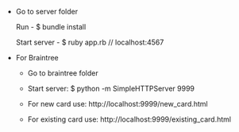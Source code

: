 
- Go to server folder

   Run - $ bundle install

   Start server - $ ruby app.rb // localhost:4567

- For Braintree

    - Go to braintree folder

    - Start server: $ python -m SimpleHTTPServer 9999

    - For new card use: http://localhost:9999/new_card.html
    
    - For existing card use: http://localhost:9999/existing_card.html
